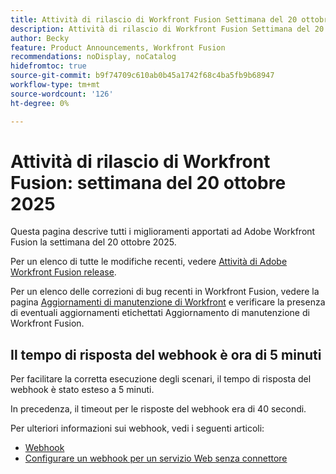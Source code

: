 ```yaml
---
title: Attività di rilascio di Workfront Fusion Settimana del 20 ottobre 2025
description: Attività di rilascio di Workfront Fusion Settimana del 20 ottobre 2025
author: Becky
feature: Product Announcements, Workfront Fusion
recommendations: noDisplay, noCatalog
hidefromtoc: true
source-git-commit: b9f74709c610ab0b45a1742f68c4ba5fb9b68947
workflow-type: tm+mt
source-wordcount: '126'
ht-degree: 0%

---
```


# Attività di rilascio di Workfront Fusion: settimana del 20 ottobre 2025

Questa pagina descrive tutti i miglioramenti apportati ad Adobe Workfront Fusion la settimana del 20 ottobre 2025.

Per un elenco di tutte le modifiche recenti, vedere [Attività di Adobe Workfront Fusion release](/help/workfront-fusion/fusion-product-releases/fusion-release-activity.md).

Per un elenco delle correzioni di bug recenti in Workfront Fusion, vedere la pagina [Aggiornamenti di manutenzione di Workfront](https://experienceleague.adobe.com/en/docs/workfront-known-issues/releases/current-updates) e verificare la presenza di eventuali aggiornamenti etichettati Aggiornamento di manutenzione di Workfront Fusion.

<!--

## New Workfront connector now available

To reflect changes made to the Workfront API, we've created a new version of the Workfront connector,

The new connector is labeled as "Workfront," and the previously available connector is labeled as "Workfront (Legacy)."  

The new connector also features the following new functionality:

* A new Get Presigned File URL module
* Server-to-server connections: Now, when creating a connection, you can create a server-to-server connection to connect to a project in the Adobe Developer Console.
* Simplified use of custom forms in modules: Now, you can select which custom form fields load when configuring the Create a record and Read a record modules. In addition, the Search module now loads all custom form fields by default.

We recommend:

* Using the new connector when creating or updating a scenario.
* Upgrading existing modules to the new connector. 

You can automatically upgrade your existing modules to the new connector.

* For instructions on upgrading existing modules, see [Upgrade a Workfront module to a new version](/help/workfront-fusion/manage-scenarios/update-module-to-new-version.md) in the article Upgrade a module to a new version.

* For information on why a new connector is sometimes necessary, see [Overview of APIs in Fusion](/help/workfront-fusion/get-started-with-fusion/understand-fusion/api-overview.md).To ensure that the Workfront Connector meets the evolving needs of its users, we've made some updates:

* For information on the Workfront connector, see [Workfront modules](/help/workfront-fusion/references/apps-and-modules/adobe-connectors/workfront-modules.md).

-->



## Il tempo di risposta del webhook è ora di 5 minuti

Per facilitare la corretta esecuzione degli scenari, il tempo di risposta del webhook è stato esteso a 5 minuti.

In precedenza, il timeout per le risposte del webhook era di 40 secondi.

Per ulteriori informazioni sui webhook, vedi i seguenti articoli:

* [Webhook](/help/workfront-fusion/references/apps-and-modules/universal-connectors/webhooks-updated.md)
* [Configurare un webhook per un servizio Web senza connettore](/help/workfront-fusion/create-scenarios/add-modules/receive-a-webhook-from-a-web-service.md)



